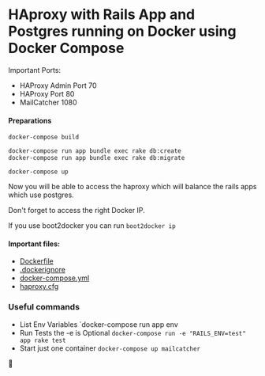 # HAproxy with Rails App and Postgres running on Docker using Docker Compose

Important Ports:
* HAProxy Admin Port 70
* HAProxy Port 80
* MailCatcher 1080


#### Preparations
```shell
docker-compose build

docker-compose run app bundle exec rake db:create
docker-compose run app bundle exec rake db:migrate

docker-compose up
```

Now you will be able to access the haproxy which will balance the rails apps which use postgres.

Don't forget to access the right Docker IP.

If you use boot2docker you can run `boot2docker ip`

#### Important files:
* [Dockerfile](https://github.com/scudelletti/haproxy_docker_rails_demo/blob/master/Dockerfile)
* [.dockerignore](https://github.com/scudelletti/haproxy_docker_rails_demo/blob/master/.dockerignore)
* [docker-compose.yml](https://github.com/scudelletti/haproxy_docker_rails_demo/blob/master/docker-compose.yml)
* [haproxy.cfg](https://github.com/scudelletti/haproxy_docker_rails_demo/blob/master/haproxy/haproxy.cfg)

### Useful commands

* List Env Variables `docker-compose run app env
* Run Tests the -e is Optional `docker-compose run -e "RAILS_ENV=test" app rake test`
* Start just one container `docker-compose up mailcatcher`

:whale:

